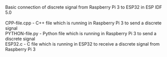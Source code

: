 Basic connection of discrete signal from Raspberry Pi 3 to ESP32 in ESP IDF 5.0 <br><br>
CPP-file.cpp   - C++ file which is running in Raspberry Pi 3 to send a discrete signal <br>
PYTHON-file.py - Python file which is running in Raspberry Pi 3 to send a discrete signal <br>
ESP32.c        - C file which is running in ESP32 to receive a discrete signal from Raspberry Pi 3
